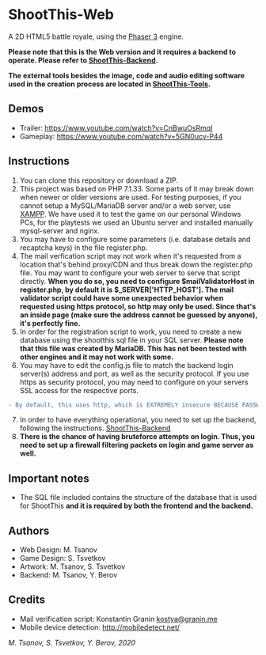 # ShootThis-Web

A 2D HTML5 battle royale, using the [Phaser 3](https://github.com/photonstorm/phaser/) engine.

**Please note that this is the Web version and it requires a backend to operate. Please refer to [ShootThis-Backend](https://github.com/mtsanovv/ShootThis-Backend).**

**The external tools besides the image, code and audio editing software used in the creation process are located in [ShootThis-Tools](https://github.com/mtsanovv/ShootThis-Tools).**

## Demos

- Trailer: https://www.youtube.com/watch?v=CnBwuOsRmqI
- Gameplay: https://www.youtube.com/watch?v=5GN0ucv-P44

## Instructions
1. You can clone this repository or download a ZIP. 
2. This project was based on PHP 7.1.33. Some parts of it may break down when newer or older versions are used. For testing purposes, if you cannot setup a MySQL/MariaDB server and/or a web server, use [XAMPP](https://www.apachefriends.org/download.html). We have used it to test the game on our personal Windows PCs, for the playtests we used an Ubuntu server and installed manually mysql-server and nginx.
3. You may have to configure some parameters (i.e. database details and recaptcha keys) in the file register.php.
4. The mail verfication script may not work when it's requested from a location that's behind proxy/CDN and thus break down the register.php file. You may want to configure your web server to serve that script directly. **When you do so, you need to configure $mailValidatorHost in register.php, by default it is $_SERVER['HTTP_HOST']. The mail validator script could have some unexpected behavior when requested using https protocol, so http may only be used. Since that's an inside page (make sure the address cannot be guessed by anyone), it's perfectly fine.**
5. In order for the registration script to work, you need to create a new database using the shootthis.sql file in your SQL server. **Please note that this file was created by MariaDB. This has not been tested with other engines and it may not work with some.**
6. You may have to edit the config.js file to match the backend login server(s) address and port, as well as the security protocol. If you use https as security protocol, you may need to configure on your servers SSL access for the respective ports. 
```diff 
- By default, this uses http, which is EXTREMELY insecure BECAUSE PASSWORDS ARE SENT IN PLAINTEXT. ALWAYS USE HTTPS WHENEVER SENDING PLAINTEXT PASSWORDS!
```
7. In order to have everything operational, you need to set up the backend, following the instructions. [ShootThis-Backend](https://github.com/mtsanovv/ShootThis-Backend)
8. **There is the chance of having bruteforce attempts on login. Thus, you need to set up a firewall filtering packets on login and game server as well.**

## Important notes
- The SQL file included contains the structure of the database that is used for ShootThis **and it is required by both the frontend and the backend.**

## Authors
- Web Design: M. Tsanov
- Game Design: S. Tsvetkov
- Artwork: M. Tsanov, S. Tsvetkov
- Backend: M. Tsanov, Y. Berov

## Credits
- Mail verification script: Konstantin Granin <kostya@granin.me>
- Mobile device detection: http://mobiledetect.net/

*M. Tsanov, S. Tsvetkov, Y. Berov, 2020*
